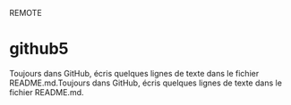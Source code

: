 REMOTE

# github5
Toujours dans GitHub, écris quelques lignes de texte dans le fichier README.md.Toujours dans GitHub, écris quelques lignes de texte dans le fichier README.md.
